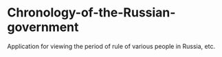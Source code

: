 # Chronology-of-the-Russian-government
Application for viewing the period of rule of various people in Russia, etc.
